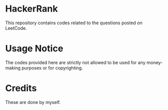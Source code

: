 # HackerRank
This repository contains codes related to the questions posted on LeetCode.

# Usage Notice
The codes provided here are strictly not allowed to be used for any money-making purposes or for copyrighting.

# Credits
These are done by myself.
